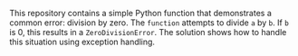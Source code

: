 This repository contains a simple Python function that demonstrates a common error: division by zero.  The `function` attempts to divide `a` by `b`.  If `b` is 0, this results in a `ZeroDivisionError`. The solution shows how to handle this situation using exception handling.